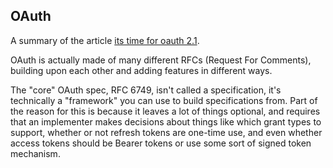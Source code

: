 ## OAuth
A summary of the article [its time for oauth 2.1](https://aaronparecki.com/2019/12/12/21/its-time-for-oauth-2-dot-1).

OAuth is actually made of many different RFCs (Request For Comments), building upon each other and adding
features in different ways. 

The "core" OAuth spec, RFC 6749, isn't called a specification, it's technically
a "framework" you can use to build specifications from. Part of the reason for this is because it leaves a lot
of things optional, and requires that an implementer makes decisions about things like which grant types to 
support, whether or not refresh tokens are one-time use, and even whether access tokens should be Bearer tokens
or use some sort of signed token mechanism.